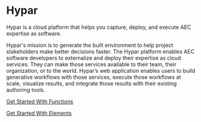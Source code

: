 # Hypar

Hypar is a cloud platform that helps you capture, deploy, and execute AEC expertise as software.

Hypar's mission is to generate the built environment to help project stakeholders make better decisions faster. The Hypar platform enables AEC software developers to externalize and deploy their expertise as cloud services. They can make those services available to their team, their organization, or to the world. Hypar’s web application enables users to build generative workflows with those services, execute those workflows at scale, visualize results, and integrate those results with their existing authoring tools.

[Get Started With Functions](./Functions/GetStartedWithFunctions.html)

[Get Started With Elements](./Elements/GetStartedWithElements.html)
